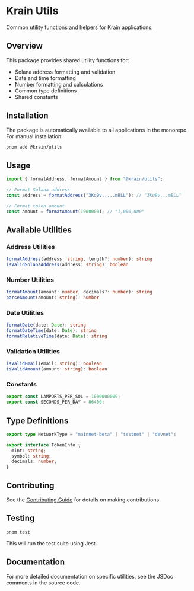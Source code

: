 # Krain Utils

Common utility functions and helpers for Krain applications.

## Overview

This package provides shared utility functions for:

- Solana address formatting and validation
- Date and time formatting
- Number formatting and calculations
- Common type definitions
- Shared constants

## Installation

The package is automatically available to all applications in the monorepo. For manual installation:

```bash
pnpm add @krain/utils
```

## Usage

```typescript
import { formatAddress, formatAmount } from "@krain/utils";

// Format Solana address
const address = formatAddress("3Kq9v.....mBLL"); // "3Kq9v...mBLL"

// Format token amount
const amount = formatAmount(1000000); // "1,000,000"
```

## Available Utilities

### Address Utilities

```typescript
formatAddress(address: string, length?: number): string
isValidSolanaAddress(address: string): boolean
```

### Number Utilities

```typescript
formatAmount(amount: number, decimals?: number): string
parseAmount(amount: string): number
```

### Date Utilities

```typescript
formatDate(date: Date): string
formatDateTime(date: Date): string
formatRelativeTime(date: Date): string
```

### Validation Utilities

```typescript
isValidEmail(email: string): boolean
isValidAmount(amount: string): boolean
```

### Constants

```typescript
export const LAMPORTS_PER_SOL = 1000000000;
export const SECONDS_PER_DAY = 86400;
```

## Type Definitions

```typescript
export type NetworkType = "mainnet-beta" | "testnet" | "devnet";

export interface TokenInfo {
  mint: string;
  symbol: string;
  decimals: number;
}
```

## Contributing

See the [Contributing Guide](../../docs/CONTRIBUTING.md) for details on making contributions.

## Testing

```bash
pnpm test
```

This will run the test suite using Jest.

## Documentation

For more detailed documentation on specific utilities, see the JSDoc comments in the source code.
